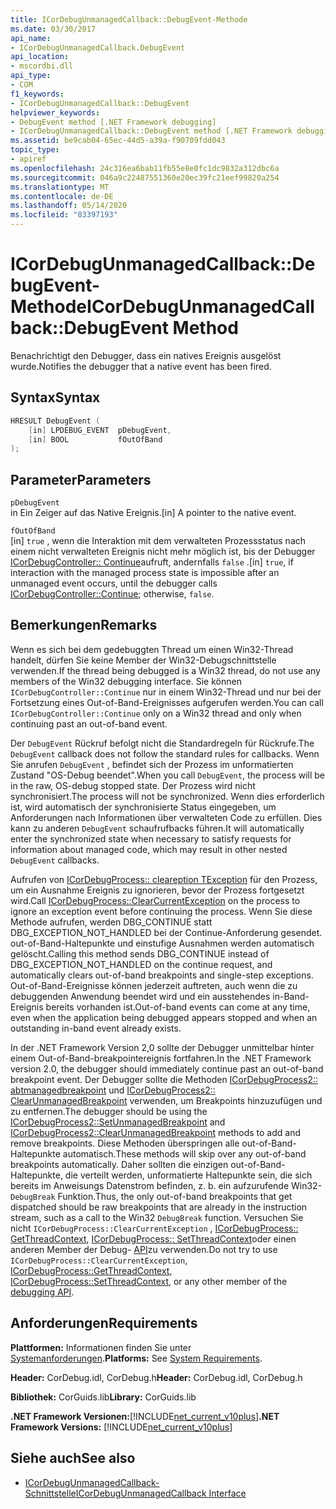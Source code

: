 ```yaml
---
title: ICorDebugUnmanagedCallback::DebugEvent-Methode
ms.date: 03/30/2017
api_name:
- ICorDebugUnmanagedCallback.DebugEvent
api_location:
- mscordbi.dll
api_type:
- COM
f1_keywords:
- ICorDebugUnmanagedCallback::DebugEvent
helpviewer_keywords:
- DebugEvent method [.NET Framework debugging]
- ICorDebugUnmanagedCallback::DebugEvent method [.NET Framework debugging]
ms.assetid: be9cab04-65ec-44d5-a39a-f90709fdd043
topic_type:
- apiref
ms.openlocfilehash: 24c316ea6bab11fb55e8e0fc1dc9832a312dbc6a
ms.sourcegitcommit: 046a9c22487551360e20ec39fc21eef99820a254
ms.translationtype: MT
ms.contentlocale: de-DE
ms.lasthandoff: 05/14/2020
ms.locfileid: "83397193"
---
```

# <a name="icordebugunmanagedcallbackdebugevent-method"></a><span data-ttu-id="b951e-102">ICorDebugUnmanagedCallback::DebugEvent-Methode</span><span class="sxs-lookup"><span data-stu-id="b951e-102">ICorDebugUnmanagedCallback::DebugEvent Method</span></span>
<span data-ttu-id="b951e-103">Benachrichtigt den Debugger, dass ein natives Ereignis ausgelöst wurde.</span><span class="sxs-lookup"><span data-stu-id="b951e-103">Notifies the debugger that a native event has been fired.</span></span>  
  
## <a name="syntax"></a><span data-ttu-id="b951e-104">Syntax</span><span class="sxs-lookup"><span data-stu-id="b951e-104">Syntax</span></span>  
  
```cpp  
HRESULT DebugEvent (  
    [in] LPDEBUG_EVENT  pDebugEvent,  
    [in] BOOL           fOutOfBand  
);  
```  
  
## <a name="parameters"></a><span data-ttu-id="b951e-105">Parameter</span><span class="sxs-lookup"><span data-stu-id="b951e-105">Parameters</span></span>  
 `pDebugEvent`  
 <span data-ttu-id="b951e-106">in Ein Zeiger auf das Native Ereignis.</span><span class="sxs-lookup"><span data-stu-id="b951e-106">[in] A pointer to the native event.</span></span>  
  
 `fOutOfBand`  
 <span data-ttu-id="b951e-107">[in] `true` , wenn die Interaktion mit dem verwalteten Prozessstatus nach einem nicht verwalteten Ereignis nicht mehr möglich ist, bis der Debugger [ICorDebugController:: Continue](icordebugcontroller-continue-method.md)aufruft, andernfalls `false` .</span><span class="sxs-lookup"><span data-stu-id="b951e-107">[in] `true`, if interaction with the managed process state is impossible after an unmanaged event occurs, until the debugger calls [ICorDebugController::Continue](icordebugcontroller-continue-method.md); otherwise, `false`.</span></span>  
  
## <a name="remarks"></a><span data-ttu-id="b951e-108">Bemerkungen</span><span class="sxs-lookup"><span data-stu-id="b951e-108">Remarks</span></span>  
 <span data-ttu-id="b951e-109">Wenn es sich bei dem gedebuggten Thread um einen Win32-Thread handelt, dürfen Sie keine Member der Win32-Debugschnittstelle verwenden.</span><span class="sxs-lookup"><span data-stu-id="b951e-109">If the thread being debugged is a Win32 thread, do not use any members of the Win32 debugging interface.</span></span> <span data-ttu-id="b951e-110">Sie können `ICorDebugController::Continue` nur in einem Win32-Thread und nur bei der Fortsetzung eines Out-of-Band-Ereignisses aufgerufen werden.</span><span class="sxs-lookup"><span data-stu-id="b951e-110">You can call `ICorDebugController::Continue` only on a Win32 thread and only when continuing past an out-of-band event.</span></span>  
  
 <span data-ttu-id="b951e-111">Der `DebugEvent` Rückruf befolgt nicht die Standardregeln für Rückrufe.</span><span class="sxs-lookup"><span data-stu-id="b951e-111">The `DebugEvent` callback does not follow the standard rules for callbacks.</span></span> <span data-ttu-id="b951e-112">Wenn Sie anrufen `DebugEvent` , befindet sich der Prozess im unformatierten Zustand "OS-Debug beendet".</span><span class="sxs-lookup"><span data-stu-id="b951e-112">When you call `DebugEvent`, the process will be in the raw, OS-debug stopped state.</span></span> <span data-ttu-id="b951e-113">Der Prozess wird nicht synchronisiert.</span><span class="sxs-lookup"><span data-stu-id="b951e-113">The process will not be synchronized.</span></span> <span data-ttu-id="b951e-114">Wenn dies erforderlich ist, wird automatisch der synchronisierte Status eingegeben, um Anforderungen nach Informationen über verwalteten Code zu erfüllen. Dies kann zu anderen `DebugEvent` schaufrufbacks führen.</span><span class="sxs-lookup"><span data-stu-id="b951e-114">It will automatically enter the synchronized state when necessary to satisfy requests for information about managed code, which may result in other nested `DebugEvent` callbacks.</span></span>  
  
 <span data-ttu-id="b951e-115">Aufrufen von [ICorDebugProcess:: cleareption TException](icordebugprocess-clearcurrentexception-method.md) für den Prozess, um ein Ausnahme Ereignis zu ignorieren, bevor der Prozess fortgesetzt wird.</span><span class="sxs-lookup"><span data-stu-id="b951e-115">Call [ICorDebugProcess::ClearCurrentException](icordebugprocess-clearcurrentexception-method.md) on the process to ignore an exception event before continuing the process.</span></span> <span data-ttu-id="b951e-116">Wenn Sie diese Methode aufrufen, werden DBG_CONTINUE statt DBG_EXCEPTION_NOT_HANDLED bei der Continue-Anforderung gesendet. out-of-Band-Haltepunkte und einstufige Ausnahmen werden automatisch gelöscht.</span><span class="sxs-lookup"><span data-stu-id="b951e-116">Calling this method sends DBG_CONTINUE instead of DBG_EXCEPTION_NOT_HANDLED on the continue request, and automatically clears out-of-band breakpoints and single-step exceptions.</span></span> <span data-ttu-id="b951e-117">Out-of-Band-Ereignisse können jederzeit auftreten, auch wenn die zu debuggenden Anwendung beendet wird und ein ausstehendes in-Band-Ereignis bereits vorhanden ist.</span><span class="sxs-lookup"><span data-stu-id="b951e-117">Out-of-band events can come at any time, even when the application being debugged appears stopped and when an outstanding in-band event already exists.</span></span>  
  
 <span data-ttu-id="b951e-118">In der .NET Framework Version 2,0 sollte der Debugger unmittelbar hinter einem Out-of-Band-breakpointereignis fortfahren.</span><span class="sxs-lookup"><span data-stu-id="b951e-118">In the .NET Framework version 2.0, the debugger should immediately continue past an out-of-band breakpoint event.</span></span> <span data-ttu-id="b951e-119">Der Debugger sollte die Methoden [ICorDebugProcess2:: abtmanagedbreakpoint](icordebugprocess2-setunmanagedbreakpoint-method.md) und [ICorDebugProcess2:: ClearUnmanagedBreakpoint](icordebugprocess2-clearunmanagedbreakpoint-method.md) verwenden, um Breakpoints hinzuzufügen und zu entfernen.</span><span class="sxs-lookup"><span data-stu-id="b951e-119">The debugger should be using the [ICorDebugProcess2::SetUnmanagedBreakpoint](icordebugprocess2-setunmanagedbreakpoint-method.md) and [ICorDebugProcess2::ClearUnmanagedBreakpoint](icordebugprocess2-clearunmanagedbreakpoint-method.md) methods to add and remove breakpoints.</span></span> <span data-ttu-id="b951e-120">Diese Methoden überspringen alle out-of-Band-Haltepunkte automatisch.</span><span class="sxs-lookup"><span data-stu-id="b951e-120">These methods will skip over any out-of-band breakpoints automatically.</span></span> <span data-ttu-id="b951e-121">Daher sollten die einzigen out-of-Band-Haltepunkte, die verteilt werden, unformatierte Haltepunkte sein, die sich bereits im Anweisungs Datenstrom befinden, z. b. ein aufzurufende Win32- `DebugBreak` Funktion.</span><span class="sxs-lookup"><span data-stu-id="b951e-121">Thus, the only out-of-band breakpoints that get dispatched should be raw breakpoints that are already in the instruction stream, such as a call to the Win32 `DebugBreak` function.</span></span> <span data-ttu-id="b951e-122">Versuchen Sie nicht `ICorDebugProcess::ClearCurrentException` , [ICorDebugProcess:: GetThreadContext](icordebugprocess-getthreadcontext-method.md), [ICorDebugProcess:: SetThreadContext](icordebugprocess-setthreadcontext-method.md)oder einen anderen Member der Debug- [API](index.md)zu verwenden.</span><span class="sxs-lookup"><span data-stu-id="b951e-122">Do not try to use `ICorDebugProcess::ClearCurrentException`, [ICorDebugProcess::GetThreadContext](icordebugprocess-getthreadcontext-method.md), [ICorDebugProcess::SetThreadContext](icordebugprocess-setthreadcontext-method.md), or any other member of the [debugging API](index.md).</span></span>  
  
## <a name="requirements"></a><span data-ttu-id="b951e-123">Anforderungen</span><span class="sxs-lookup"><span data-stu-id="b951e-123">Requirements</span></span>  
 <span data-ttu-id="b951e-124">**Plattformen:** Informationen finden Sie unter [Systemanforderungen](../../get-started/system-requirements.md).</span><span class="sxs-lookup"><span data-stu-id="b951e-124">**Platforms:** See [System Requirements](../../get-started/system-requirements.md).</span></span>  
  
 <span data-ttu-id="b951e-125">**Header:** CorDebug.idl, CorDebug.h</span><span class="sxs-lookup"><span data-stu-id="b951e-125">**Header:** CorDebug.idl, CorDebug.h</span></span>  
  
 <span data-ttu-id="b951e-126">**Bibliothek:** CorGuids.lib</span><span class="sxs-lookup"><span data-stu-id="b951e-126">**Library:** CorGuids.lib</span></span>  
  
 <span data-ttu-id="b951e-127">**.NET Framework Versionen:**[!INCLUDE[net_current_v10plus](../../../../includes/net-current-v10plus-md.md)]</span><span class="sxs-lookup"><span data-stu-id="b951e-127">**.NET Framework Versions:** [!INCLUDE[net_current_v10plus](../../../../includes/net-current-v10plus-md.md)]</span></span>  
  
## <a name="see-also"></a><span data-ttu-id="b951e-128">Siehe auch</span><span class="sxs-lookup"><span data-stu-id="b951e-128">See also</span></span>

- [<span data-ttu-id="b951e-129">ICorDebugUnmanagedCallback-Schnittstelle</span><span class="sxs-lookup"><span data-stu-id="b951e-129">ICorDebugUnmanagedCallback Interface</span></span>](icordebugunmanagedcallback-interface.md)
